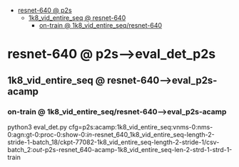 <!-- MarkdownTOC -->

- [resnet-640       @ p2s](#resnet_640___p2_s_)
    - [1k8_vid_entire_seq       @ resnet-640](#1k8_vid_entire_seq___resnet_640_)
        - [on-train       @ 1k8_vid_entire_seq/resnet-640](#on_train___1k8_vid_entire_seq_resnet_64_0_)

<!-- /MarkdownTOC -->
<a id="resnet_640___p2_s_"></a>
# resnet-640       @ p2s-->eval_det_p2s
<a id="1k8_vid_entire_seq___resnet_640_"></a>
## 1k8_vid_entire_seq       @ resnet-640-->eval_p2s-acamp
<a id="49_68___detrac_0_9_resnet_640_vi_d_"></a>
<a id="on_train___1k8_vid_entire_seq_resnet_64_0_"></a>
### on-train       @ 1k8_vid_entire_seq/resnet-640-->eval_p2s-acamp
python3 eval_det.py cfg=p2s:acamp:1k8_vid_entire_seq:vnms-0:nms-0:agn:gt-0:proc-0:show-0:_in_-resnet_640_1k8_vid_entire_seq-length-2-stride-1-batch_18/ckpt-77082-1k8_vid_entire_seq-length-2-stride-1/csv-batch_2:_out_-p2s-resnet_640-acamp-1k8_vid_entire_seq-len-2-strd-1-strd-1-train

